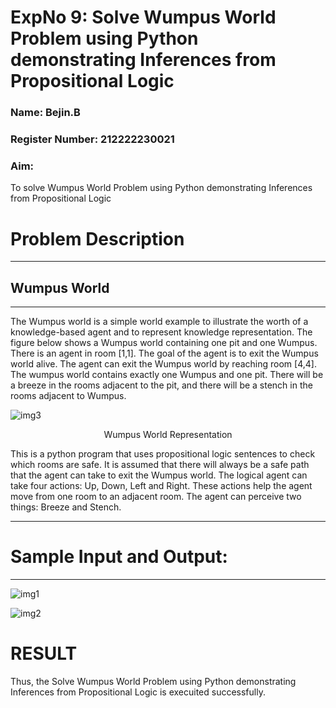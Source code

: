 <h1>ExpNo 9: Solve Wumpus World Problem using Python demonstrating Inferences from Propositional Logic</h1> 
<h3>Name: Bejin.B</h3>
<h3>Register Number: 212222230021</h3>
<H3>Aim:</H3>
<p>
    To solve  Wumpus World Problem using Python demonstrating Inferences from Propositional Logic
</p>
<h1>Problem Description</h1>
<hr>
<h2>Wumpus World</h2>
<hr>
The Wumpus world is a simple world example to illustrate the worth of a knowledge-based agent and to represent knowledge representation.
The figure below shows a Wumpus world containing one pit and one Wumpus. There is an agent in room [1,1]. The goal of the agent is to exit the Wumpus world alive. The agent can exit the Wumpus world by reaching room [4,4]. The wumpus world contains exactly one Wumpus and one pit. There will be a breeze in the rooms adjacent to the pit, and there will be a stench in the rooms adjacent to Wumpus.

![img3](https://github.com/Gchethankumar/19AI405ExpNo9/assets/118348224/71133614-5916-4f95-9d35-e89ef7bf7d2c)

<center>Wumpus World Representation</center>
<p>
This is a python program that uses propositional logic sentences to check which rooms are safe. 
It is assumed that there will always be a safe path that the agent can take to exit the Wumpus world. The logical agent can take four actions: Up, Down, Left and Right. These actions help the agent move from one room to an adjacent room. The agent can perceive two things: Breeze and Stench.
</p>
<hr>
<h1>Sample Input and Output:</h1>
<hr>

![img1](https://github.com/Gchethankumar/19AI405ExpNo9/assets/118348224/4853b5c9-1830-4549-b559-e46754282b0f)

![img2](https://github.com/Gchethankumar/19AI405ExpNo9/assets/118348224/8d004f75-6adf-425b-93dc-1954dc8121a1)

<h1>RESULT</h1>
Thus, the Solve Wumpus World Problem using Python demonstrating Inferences from Propositional Logic is execuited successfully.
